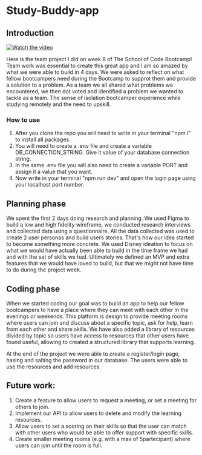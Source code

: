 ﻿# Study-Buddy-app

 ## Introduction
[![Watch the video](https://img.youtube.com/vi/L-WxnATCCro/mqdefault.jpg)](https://youtu.be/L-WxnATCCro) 

Here is the team project I did on week 8 of The School of Code Bootcamp! Team work was essential to create this great app and I am so amazed by what we were able to build in 4 days. 
We were asked to reflect on what fellow bootcampers need during the Bootcamp to supprot them and provide a solution to a problem. As a team we all shared what problems we encountered, we then dot voted and identified a problem we wanted to tackle as a team. The sense of isolation bootcamper experience while studying remotely and the need to upskill.

### How to use
1. After you clone the repo you will need to write in your terminal "npm i" to install all packages.
2. You will need to create a .env file and create a variable DB_CONNECTION_STRING. Give it value of your database connection string.
3. In the same .env file you will also need to create a variable PORT and assign it a value that you want.
4. Now write in your terminal "npm run dev" and open the login page using your localhost port number.

## Planning phase
We spent the first 2 days doing research and planning. We used Figma to build a low and high fidelity wireframe, we conducted research interviews and collected data using a questionnaire. All the data collected was used to create 2 user personas and build users stories. That's how our idea started to become something more concrete. We used Disney ideation to focus on what we would have actually been able to build in the time frame we had and with the set of skills we had. Ultimately we defined an MVP and extra features that we would have loved to build, but that we might not have time to do during the project week.

## Coding phase
When we started coding our goal was to build an app to help our fellow bootcampers to have a place where they can meet with each other in the evenings or weekends. This platform is design to provide meeting rooms where users can join and discuss about a specific topic, ask for help, learn from each other and share skills. 
We have also added a library of resources divided by topic so users have access to resources that other users have found useful, allowing to created a structured library that supports learning. 

At the end of the project we were able to create a register/login page, hasing and salting the password in our database. The users were able to use the resources and add resources.

## Future work: 
1.	Create a feature to allow users to request a meeting, or set a meeting for others to join.
2.	Implement our API to allow users to delete and modify the learning resources.
3.	Allow users to set a scoring on their skills so that the user can match with other users who would be able to offer support with specific skills.
4.	Create smaller meeting rooms (e.g. with a max of 5partecipant) where users can join until the room is full.


